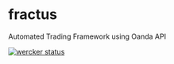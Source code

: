 fractus
=======

Automated Trading Framework using Oanda API

[![wercker status](https://app.wercker.com/status/23c1d6dc1e7fe266c576593800694793/m/master "wercker status")](https://app.wercker.com/project/byKey/23c1d6dc1e7fe266c576593800694793)
